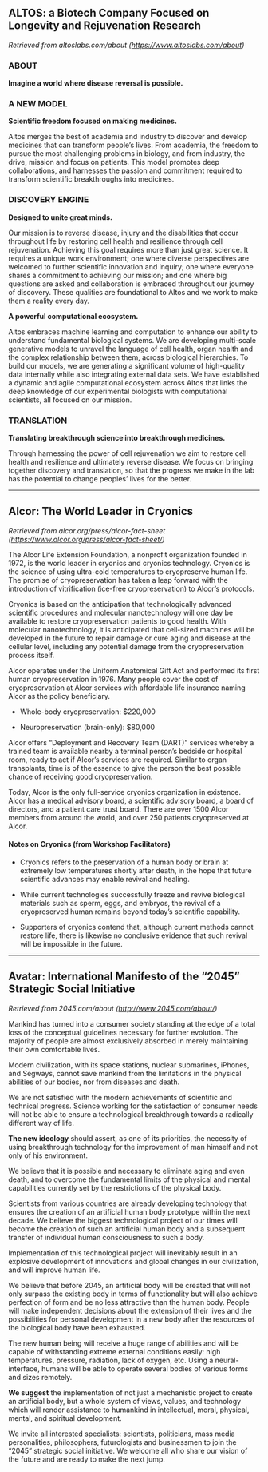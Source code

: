 
## ALTOS: a Biotech Company Focused on Longevity and Rejuvenation Research

*Retrieved from altoslabs.com/about (https://www.altoslabs.com/about)*

### ABOUT

**Imagine a world where disease reversal is possible.**

### A NEW MODEL

**Scientific freedom focused on making medicines.**

Altos merges the best of academia and industry to discover and develop medicines that can transform people’s lives. From academia, the freedom to pursue the most challenging problems in biology, and from industry, the drive, mission and focus on patients. This model promotes deep collaborations, and harnesses the passion and commitment required to transform scientific breakthroughs into medicines.

### DISCOVERY ENGINE

**Designed to unite great minds.**

Our mission is to reverse disease, injury and the disabilities that occur throughout life by restoring cell health and resilience through cell rejuvenation. Achieving this goal requires more than just great science. It requires a unique work environment; one where diverse perspectives are welcomed to further scientific innovation and inquiry; one where everyone shares a commitment to achieving our mission; and one where big questions are asked and collaboration is embraced throughout our journey of discovery. These qualities are foundational to Altos and we work to make them a reality every day.

**A powerful computational ecosystem.**

Altos embraces machine learning and computation to enhance our ability to understand fundamental biological systems. We are developing multi-scale generative models to unravel the language of cell health, organ health and the complex relationship between them, across biological hierarchies. To build our models, we are generating a significant volume of high-quality data internally while also integrating external data sets. We have established a dynamic and agile computational ecosystem across Altos that links the deep knowledge of our experimental biologists with computational scientists, all focused on our mission.

### TRANSLATION

**Translating breakthrough science into breakthrough medicines.**

Through harnessing the power of cell rejuvenation we aim to restore cell health and resilience and ultimately reverse disease. We focus on bringing together discovery and translation, so that the progress we make in the lab has the potential to change peoples’ lives for the better.

---

## Alcor: The World Leader in Cryonics

*Retrieved from alcor.org/press/alcor-fact-sheet (https://www.alcor.org/press/alcor-fact-sheet/)*

The Alcor Life Extension Foundation, a nonprofit organization founded in 1972, is the world leader in cryonics and cryonics technology. Cryonics is the science of using ultra-cold temperatures to cryopreserve human life. The promise of cryopreservation has taken a leap forward with the introduction of vitrification (ice-free cryopreservation) to Alcor’s protocols.

Cryonics is based on the anticipation that technologically advanced scientific procedures and molecular nanotechnology will one day be available to restore cryopreservation patients to good health. With molecular nanotechnology, it is anticipated that cell-sized machines will be developed in the future to repair damage or cure aging and disease at the cellular level, including any potential damage from the cryopreservation process itself.

Alcor operates under the Uniform Anatomical Gift Act and performed its first human cryopreservation in 1976. Many people cover the cost of cryopreservation at Alcor services with affordable life insurance naming Alcor as the policy beneficiary.

- Whole-body cryopreservation: $220,000

- Neuropreservation (brain-only): $80,000

Alcor offers “Deployment and Recovery Team (DART)” services whereby a trained team is available nearby a terminal person’s bedside or hospital room, ready to act if Alcor’s services are required. Similar to organ transplants, time is of the essence to give the person the best possible chance of receiving good cryopreservation.

Today, Alcor is the only full-service cryonics organization in existence. Alcor has a medical advisory board, a scientific advisory board, a board of directors, and a patient care trust board. There are over 1500 Alcor members from around the world, and over 250 patients cryopreserved at Alcor.

#### Notes on Cryonics (from Workshop Facilitators)

- Cryonics refers to the preservation of a human body or brain at extremely low temperatures shortly after death, in the hope that future scientific advances may enable revival and healing.

- While current technologies successfully freeze and revive biological materials such as sperm, eggs, and embryos, the revival of a cryopreserved human remains beyond today’s scientific capability.

- Supporters of cryonics contend that, although current methods cannot restore life, there is likewise no conclusive evidence that such revival will be impossible in the future.

---

## Avatar: International Manifesto of the “2045” Strategic Social Initiative

*Retrieved from 2045.com/about (http://www.2045.com/about/)*

Mankind has turned into a consumer society standing at the edge of a total loss of the conceptual guidelines necessary for further evolution. The majority of people are almost exclusively absorbed in merely maintaining their own comfortable lives.

Modern civilization, with its space stations, nuclear submarines, iPhones, and Segways, cannot save mankind from the limitations in the physical abilities of our bodies, nor from diseases and death.

We are not satisfied with the modern achievements of scientific and technical progress. Science working for the satisfaction of consumer needs will not be able to ensure a technological breakthrough towards a radically different way of life.

**The new ideology** should assert, as one of its priorities, the necessity of using breakthrough technology for the improvement of man himself and not only of his environment.

We believe that it is possible and necessary to eliminate aging and even death, and to overcome the fundamental limits of the physical and mental capabilities currently set by the restrictions of the physical body.

Scientists from various countries are already developing technology that ensures the creation of an artificial human body prototype within the next decade. We believe the biggest technological project of our times will become the creation of such an artificial human body and a subsequent transfer of individual human consciousness to such a body.

Implementation of this technological project will inevitably result in an explosive development of innovations and global changes in our civilization, and will improve human life.

We believe that before 2045, an artificial body will be created that will not only surpass the existing body in terms of functionality but will also achieve perfection of form and be no less attractive than the human body. People will make independent decisions about the extension of their lives and the possibilities for personal development in a new body after the resources of the biological body have been exhausted.

The new human being will receive a huge range of abilities and will be capable of withstanding extreme external conditions easily: high temperatures, pressure, radiation, lack of oxygen, etc. Using a neural-interface, humans will be able to operate several bodies of various forms and sizes remotely.

**We suggest** the implementation of not just a mechanistic project to create an artificial body, but a whole system of views, values, and technology which will render assistance to humankind in intellectual, moral, physical, mental, and spiritual development.

We invite all interested specialists: scientists, politicians, mass media personalities, philosophers, futurologists and businessmen to join the “2045” strategic social initiative. We welcome all who share our vision of the future and are ready to make the next jump.
